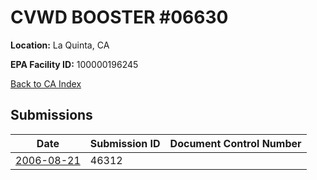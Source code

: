 # CVWD BOOSTER #06630

**Location:** La Quinta, CA

**EPA Facility ID:** 100000196245

[Back to CA Index](../../index.md)

## Submissions

| Date | Submission ID | Document Control Number |
|------|--------------|-------------------------|
| [2006-08-21](submissions/46312.md) | 46312 |  |

